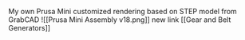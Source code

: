 My own Prusa Mini customized rendering based on STEP model from GrabCAD
![[Prusa Mini Assembly v18.png]]
new link
[[Gear and Belt Generators]]